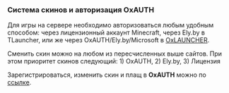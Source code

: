 ### Система скинов и авторизация OxAUTH

Для игры на сервере необходимо авторизоваться любым удобным способом: через лицензионный аккаунт Minecraft, через Ely.by в TLauncher, или же через OxAUTH/Ely.by/Microsoft в [OxLAUNCHER](https://oxlauncher.com/).

Сменить скин можно на любом из пересчисленных выше сайтов. При этом приоритет скинов следующий: 1) OxAUTH, 2) Ely.by, 3) Лицензия

Зарегистрироваться, изменить скин и плащ в **OxAUTH** можно по [ссылке](https://oxlauncher.com/).
